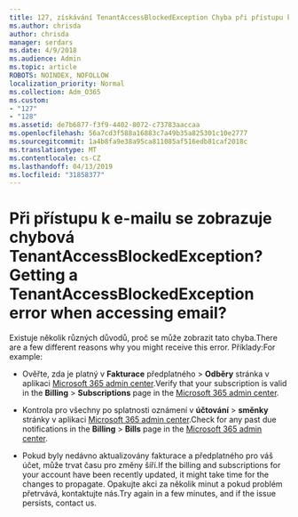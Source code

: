 ```yaml
---
title: 127, získávání TenantAccessBlockedException Chyba při přístupu k e-mailu?
ms.author: chrisda
author: chrisda
manager: serdars
ms.date: 4/9/2018
ms.audience: Admin
ms.topic: article
ROBOTS: NOINDEX, NOFOLLOW
localization_priority: Normal
ms.collection: Adm_O365
ms.custom:
- "127"
- "128"
ms.assetid: de7b6877-f3f9-4402-8072-c73783aaccaa
ms.openlocfilehash: 56a7cd3f588a16883c7a49b35a825301c10e2777
ms.sourcegitcommit: 1a4b8fa9e38a95ca811085af516edb81caf2018c
ms.translationtype: MT
ms.contentlocale: cs-CZ
ms.lasthandoff: 04/13/2019
ms.locfileid: "31858377"
---
```

# <a name="getting-a-tenantaccessblockedexception-error-when-accessing-email"></a><span data-ttu-id="fd55f-102">Při přístupu k e-mailu se zobrazuje chybová TenantAccessBlockedException?</span><span class="sxs-lookup"><span data-stu-id="fd55f-102">Getting a TenantAccessBlockedException error when accessing email?</span></span>

<span data-ttu-id="fd55f-103">Existuje několik různých důvodů, proč se může zobrazit tato chyba.</span><span class="sxs-lookup"><span data-stu-id="fd55f-103">There are a few different reasons why you might receive this error.</span></span> <span data-ttu-id="fd55f-104">Příklady:</span><span class="sxs-lookup"><span data-stu-id="fd55f-104">For example:</span></span>

- <span data-ttu-id="fd55f-105">Ověřte, zda je platný v **Fakturace** předplatného \> **Odběry** stránka v aplikaci [Microsoft 365 admin center](https://portal.office.com/adminportal/home#/subscriptions).</span><span class="sxs-lookup"><span data-stu-id="fd55f-105">Verify that your subscription is valid in the **Billing** \> **Subscriptions** page in the [Microsoft 365 admin center](https://portal.office.com/adminportal/home#/subscriptions).</span></span>

- <span data-ttu-id="fd55f-106">Kontrola pro všechny po splatnosti oznámení v **účtování** \> **směnky** stránky v aplikaci [Microsoft 365 admin center](https://portal.office.com/adminportal/home#/billoverview).</span><span class="sxs-lookup"><span data-stu-id="fd55f-106">Check for any past due notifications in the **Billing** \> **Bills** page in the [Microsoft 365 admin center](https://portal.office.com/adminportal/home#/billoverview).</span></span>

- <span data-ttu-id="fd55f-107">Pokud byly nedávno aktualizovány fakturace a předplatného pro váš účet, může trvat času pro změny šíří.</span><span class="sxs-lookup"><span data-stu-id="fd55f-107">If the billing and subscriptions for your account have been recently updated, it might take time for the changes to propagate.</span></span> <span data-ttu-id="fd55f-108">Opakujte akci za několik minut a pokud problém přetrvává, kontaktujte nás.</span><span class="sxs-lookup"><span data-stu-id="fd55f-108">Try again in a few minutes, and if the issue persists, contact us.</span></span>
